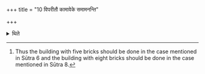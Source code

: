 +++
title = "10 विपरीतौ कामावेके समामनन्ति"

+++

<details><summary>थिते</summary>

10. Some (ritualists) think that the desires (should be) reversed.[^1]   

[^1]: Thus the building with five bricks should be done in the case mentioned in Sūtra 6 and the building with eight bricks should be done in the case mentioned in Sūtra 8.  
</details>
